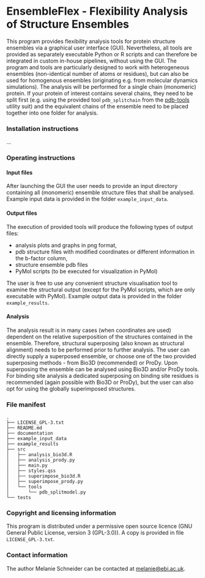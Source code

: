 
# EnsembleFlex - Flexibility Analysis of Structure Ensembles

This program provides flexibility analysis tools for protein structure ensembles via a graphical user interface (GUI).
Nevertheless, all tools are provided as separately executable Python or R scripts and can therefore be integrated in 
custom in-house pipelines, without using the GUI.
The program and tools are particularly designed to work with heterogeneous ensembles (non-identical number of atoms or residues), 
but can also be used for homogenous ensembles (originating e.g. from molecular dynamics simulations).
The analysis will be performed for a single chain (monomeric) protein. If your protein of interest contains several 
chains, they need to be split first (e.g. using the provided tool `pdb_splitchain` from the 
[pdb-tools](http://www.bonvinlab.org/pdb-tools/) utility suit) and the equivalent chains of the ensemble need to be 
placed together into one folder for analysis. 

### Installation instructions  
...

### Operating instructions  
#### Input files
After launching the GUI the user needs to provide an input directory containing all (monomeric) ensemble structure 
files that shall be analysed. Example input data is provided in the folder `example_input_data`.

#### Output files
The execution of provided tools will produce the following types of output files:
- analysis plots and graphs in png format, 
- pdb structure files with modified coordinates or different information in the b-factor column,
- structure ensemble pdb files
- PyMol scripts (to be executed for visualization in PyMol)  

The user is free to use any convenient structure visualisation tool to examine the structural output (except for the 
PyMol scripts, which are only executable with PyMol).
Example output data is provided in the folder `example_results`.

#### Analysis
The analysis result is in many cases (when coordinates are used) dependent on the relative superposition of the 
structures contained in the ensemble. Therefore, structural superposing (also known as structural alignment) needs to 
be performed prior to further analysis. 
The user can directly supply a superposed ensemble, or choose one of the two provided superposing methods - 
from Bio3D (recommended) or ProDy. 
Upon superposing the ensemble can be analysed using Bio3D and/or ProDy tools.
For binding site analysis a dedicated superposing on binding site residues is recommended (again possible with Bio3D 
or ProDy), but the user can also opt for using the globally superimposed structures.


### File manifest  
```
.  
├── LICENSE_GPL-3.txt  
├── README.md  
├── documentation  
├── example_input_data  
├── example_results  
├── src  
│   ├── analysis_bio3d.R  
│   ├── analysis_prody.py  
│   ├── main.py  
│   ├── styles.qss  
│   ├── superimpose_bio3d.R  
│   ├── superimpose_prody.py  
│   └── tools  
│       └── pdb_splitmodel.py  
└── tests  
```


### Copyright and licensing information  
This program is distributed under a permissive open source licence 
(GNU General Public License, version 3 (GPL-3.0)). A copy is provided in file `LICENSE_GPL-3.txt`.

### Contact information  
The author Melanie Schneider can be contacted at melanie@ebi.ac.uk.